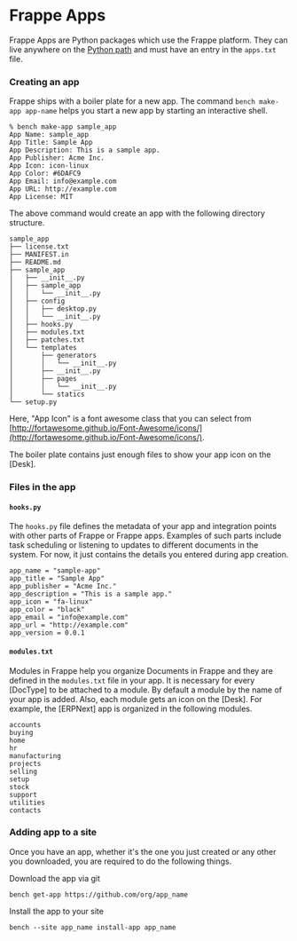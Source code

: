 # Frappe Apps

Frappe Apps are Python packages which use the Frappe platform. They can live
anywhere on the [Python
path](https://docs.python.org/2/tutorial/modules.html#the-module-search-path)
and must have an entry in the `apps.txt` file.


### Creating an app

Frappe ships with a boiler plate for a new app. The command `bench make-app
app-name` helps you start a new app by starting an interactive shell.


	% bench make-app sample_app
	App Name: sample_app
	App Title: Sample App
	App Description: This is a sample app.
	App Publisher: Acme Inc.
	App Icon: icon-linux
	App Color: #6DAFC9
	App Email: info@example.com
	App URL: http://example.com
	App License: MIT

The above command would create an app with the following directory structure.

	sample_app
	├── license.txt
	├── MANIFEST.in
	├── README.md
	├── sample_app
	│   ├── __init__.py
	│   ├── sample_app
	│   │   └── __init__.py
	│   ├── config
	│   │   ├── desktop.py
	│   │   └── __init__.py
	│   ├── hooks.py
	│   ├── modules.txt
	│   ├── patches.txt
	│   └── templates
	│       ├── generators
	│       │   └── __init__.py
	│       ├── __init__.py
	│       ├── pages
	│       │   └── __init__.py
	│       └── statics
	└── setup.py

Here, "App Icon" is a font awesome class that you can select from
[http://fortawesome.github.io/Font-Awesome/icons/](http://fortawesome.github.io/Font-Awesome/icons/).

The boiler plate contains just enough files to show your app icon on the [Desk].

### Files in the app

#### `hooks.py`

The	`hooks.py` file defines the metadata of your app and integration points
with other parts of Frappe or Frappe apps. Examples of such parts include task
scheduling or listening to updates to different documents in the system. For
now, it just contains the details you entered during app creation.


	app_name = "sample-app"
	app_title = "Sample App"
	app_publisher = "Acme Inc."
	app_description = "This is a sample app."
	app_icon = "fa-linux"
	app_color = "black"
	app_email = "info@example.com"
	app_url = "http://example.com"
	app_version = 0.0.1

#### `modules.txt`

Modules in Frappe help you organize Documents in Frappe and they are defined in
the `modules.txt` file in your app. It is necessary for every [DocType] to be
attached to a module. By default a module by the name of your app is added.
Also, each module gets an icon on the [Desk]. For example, the [ERPNext] app is
organized in the following modules.

	accounts
	buying
	home
	hr
	manufacturing
	projects
	selling
	setup
	stock
	support
	utilities
	contacts

### Adding app to a site

Once you have an app, whether it's the one you just created or any other you
downloaded, you are required to do the following things.

Download the app via git

    bench get-app https://github.com/org/app_name

Install the app to your site

    bench --site app_name install-app app_name

